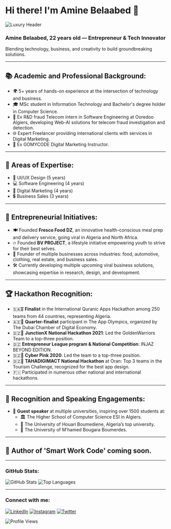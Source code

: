 # Hi there! I'm Amine Belaabed 👋

![Luxury Header](https://your-luxury-banner-link.com)

### Amine Belaabed, 22 years old — Entrepreneur & Tech Innovator  
Blending technology, business, and creativity to build groundbreaking solutions.

---

## 📚 **Academic and Professional Background:**
+ 🌍 5+ years of hands-on experience at the intersection of technology and business.
+ 🎓 MSc student in Information Technology and Bachelor's degree holder in Computer Science.
+ 📡 Ex R&D fraud Telecom intern in Software Engineering at Ooredoo Algiers, developing Web-AI solutions for telecom fraud investigation and detection.
+ 🌐 Expert Freelancer providing international clients with services in Digital Marketing.
+ 🎯 Ex GOMYCODE Digital Marketing Instructor.

---

## 🔧 **Areas of Expertise:**
+ 🎨 UI/UX Design (5 years)
+ 💻 Software Engineering (4 years)
+ 🚀 Digital Marketing (4 years)
+ 💲 Business Sales (3 years)

---

## 🚀 **Entrepreneurial Initiatives:**
+ 🍽️ Founded **Fresco Food DZ**, an innovative health-conscious meal prep and delivery service, going viral in Algeria and North Africa.
+ 🔥 Founded **BV PROJECT**, a lifestyle initiative empowering youth to strive for their best selves.
+ 💼 Founder of multiple businesses across industries: food, automotive, clothing, real estate, and business sales.
+ 🛠️ Currently developing multiple upcoming viral business solutions, showcasing expertise in research, design, and development.

---

## 🏆 **Hackathon Recognition:**
+ 🇸🇦🎖️ **Finalist** in the International Quranic Apps Hackathon among 250 teams from 44 countries, representing Algeria.
+ 🇦🇪🏅 **Quarter-finalist** participant in The App Olympics, organized by The Dubai Chamber of Digital Economy.
+ 🇩🇿🥉 **JunctionX National Hackathon 2021**: Led the GoldenWarriors Team to a top-three position.
+ 🇩🇿 **Entrepreneur League program & National Competition**: INJAZ BEYOND EDITION.
+ 🇩🇿🥉 **Cyber Pink 2020**: Led the team to a top-three position.
+ 🇩🇿🥉 **TAHADIGIMACT National Hackathon** at Oran: Top 3 teams in the Tourism Challenge, recognized for the best app design.
+ 🇫🇮 Participated in numerous other national and international hackathons.

---

## 🎤 **Recognition and Speaking Engagements:**
+ 🎤 **Guest speaker** at multiple universities, inspiring over 1500 students at:
   - 🏛️ The Higher School of Computer Science ESI in Algiers.
   - 🏫 The University of Houari Boumediene, Algeria’s top university.
   - 🏫 The University of M’hamed Bougara Boumerdes.

---

## 📘 **Author of 'Smart Work Code' coming soon.**

---

### **GitHub Stats:**

![GitHub Stats](https://github-readme-stats.vercel.app/api?username=aminexx2002x&show_icons=true&theme=luxury)
![Top Languages](https://github-readme-stats.vercel.app/api/top-langs/?username=aminexx2002x&layout=compact&theme=luxury)

---

### **Connect with me:**
[![LinkedIn](https://img.shields.io/badge/LinkedIn-Amine%20Belaabed-blue?style=for-the-badge&logo=linkedin)](https://www.linkedin.com/in/amine-belaabed/)
[![Instagram](https://img.shields.io/badge/Instagram-Fresco%20Food%20DZ-pink?style=for-the-badge&logo=instagram)](https://www.instagram.com/frescofooddz/)
[![Twitter](https://img.shields.io/badge/Twitter-Amine%20Belaabed-blue?style=for-the-badge&logo=twitter)](https://twitter.com/aminexx2002x)

![Profile Views](https://visitor-badge.glitch.me/badge?page_id=aminexx2002x)
